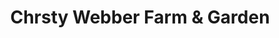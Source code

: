---
title: "Chrsty Webber Farm & Garden"
url: /chicago/chrsty-webber-farm-and-garden/
shop: garden centre
---